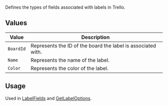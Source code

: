 Defines the types of fields associated with labels in Trello.

## Values
| Value | Description |
| --- | --- |
| `BoardId` | Represents the ID of the board the label is associated with. |
| `Name` | Represents the name of the label. |
| `Color` | Represents the color of the label. |

## Usage
Used in [LabelFields](LabelFields) and [GetLabelOptions](GetLabelOptions).
